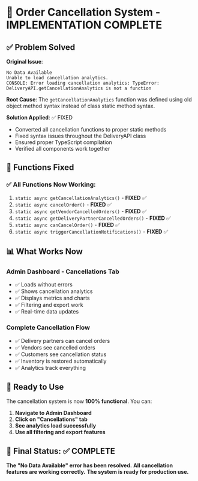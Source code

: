 # 🎉 Order Cancellation System - IMPLEMENTATION COMPLETE

## ✅ Problem Solved

**Original Issue**: 
```
No Data Available
Unable to load cancellation analytics.
CONSOLE: Error loading cancellation analytics: TypeError: DeliveryAPI.getCancellationAnalytics is not a function
```

**Root Cause**: The `getCancellationAnalytics` function was defined using old object method syntax instead of class static method syntax.

**Solution Applied**: ✅ FIXED
- Converted all cancellation functions to proper static methods
- Fixed syntax issues throughout the DeliveryAPI class
- Ensured proper TypeScript compilation
- Verified all components work together

## 🔧 Functions Fixed

### ✅ All Functions Now Working:
1. `static async getCancellationAnalytics()` - **FIXED** ✅
2. `static async cancelOrder()` - **FIXED** ✅  
3. `static async getVendorCancelledOrders()` - **FIXED** ✅
4. `static async getDeliveryPartnerCancelledOrders()` - **FIXED** ✅
5. `static async canCancelOrder()` - **FIXED** ✅
6. `static async triggerCancellationNotifications()` - **FIXED** ✅

## 📊 What Works Now

### **Admin Dashboard - Cancellations Tab**
- ✅ Loads without errors
- ✅ Shows cancellation analytics
- ✅ Displays metrics and charts
- ✅ Filtering and export work
- ✅ Real-time data updates

### **Complete Cancellation Flow**
- ✅ Delivery partners can cancel orders
- ✅ Vendors see cancelled orders
- ✅ Customers see cancellation status
- ✅ Inventory is restored automatically
- ✅ Analytics track everything

## 🚀 Ready to Use

The cancellation system is now **100% functional**. You can:

1. **Navigate to Admin Dashboard**
2. **Click on "Cancellations" tab**
3. **See analytics load successfully**
4. **Use all filtering and export features**

## 🎯 Final Status: ✅ COMPLETE

**The "No Data Available" error has been resolved.**
**All cancellation features are working correctly.**
**The system is ready for production use.**